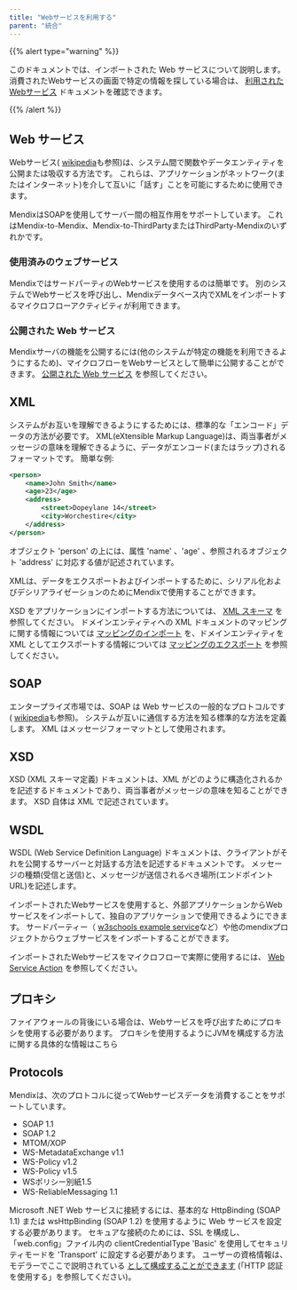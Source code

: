 ```yaml
---
title: "Webサービスを利用する"
parent: "統合"
---
```


{{% alert type="warning" %}}

このドキュメントでは、インポートされた Web サービスについて説明します。 消費されたWebサービスの画面で特定の情報を探している場合は、 [利用されたWebサービス](consumed-web-service) ドキュメントを確認できます。

{{% /alert %}}

## Web サービス

Webサービス( [wikipedia](http://en.wikipedia.org/wiki/Web_service)も参照)は、システム間で関数やデータエンティティを公開または吸収する方法です。 これらは、アプリケーションがネットワーク(またはインターネット)を介して互いに「話す」ことを可能にするために使用できます。

MendixはSOAPを使用してサーバー間の相互作用をサポートしています。 これはMendix-to-Mendix、Mendix-to-ThirdPartyまたはThirdParty-Mendixのいずれかです。

### 使用済みのウェブサービス

MendixではサードパーティのWebサービスを使用するのは簡単です。 別のシステムでWebサービスを呼び出し、Mendixデータベース内でXMLをインポートするマイクロフローアクティビティが利用できます。

### 公開された Web サービス

Mendixサーバの機能を公開するには(他のシステムが特定の機能を利用できるようにするため)、マイクロフローをWebサービスとして簡単に公開することができます。 [公開された Web サービス](published-web-services) を参照してください。

## XML

システムがお互いを理解できるようにするためには、標準的な「エンコード」データの方法が必要です。 XML(eXtensible Markup Language)は、両当事者がメッセージの意味を理解できるように、データがエンコード(またはラップ)されるフォーマットです。 簡単な例:

```xml
<person>
    <name>John Smith</name>
    <age>23</age>
    <address>
        <street>Dopeylane 14</street>
        <city>Worchestire</city>
    </address>
</person>
```

オブジェクト 'person' の上には、属性 'name' 、'age' 、参照されるオブジェクト 'address' に対応する値が記述されています。

XMLは、データをエクスポートおよびインポートするために、シリアル化およびデシリアライゼーションのためにMendixで使用することができます。

XSD をアプリケーションにインポートする方法については、 [XML スキーマ](xml-schemas) を参照してください。 ドメインエンティティへの XML ドキュメントのマッピングに関する情報については  [マッピングのインポート](import-mappings) を、ドメインエンティティを XML としてエクスポートする情報については [マッピングのエクスポート](export-mappings) を参照してください。

## SOAP

エンタープライズ市場では、SOAP は Web サービスの一般的なプロトコルです ( [wikipedia](http://en.wikipedia.org/wiki/SOAP_(protocol))も参照)。 システムが互いに通信する方法を知る標準的な方法を定義します。 XML はメッセージフォーマットとして使用されます。

## XSD

XSD (XML スキーマ定義) ドキュメントは、XML がどのように構造化されるかを記述するドキュメントであり、両当事者がメッセージの意味を知ることができます。 XSD 自体は XML で記述されています。

## WSDL

WSDL (Web Service Definition Language) ドキュメントは、クライアントがそれを公開するサーバーと対話する方法を記述するドキュメントです。 メッセージの種類(受信と送信)と、メッセージが送信されるべき場所(エンドポイント URL)を記述します。

インポートされたWebサービスを使用すると、外部アプリケーションからWebサービスをインポートして、独自のアプリケーションで使用できるようにできます。 サードパーティー（ [w3schools example service](http://www.w3schools.com/xml/tempconvert.asmx?WSDL)など）や他のmendixプロジェクトからウェブサービスをインポートすることができます。

インポートされたWebサービスをマイクロフローで実際に使用するには、 [Web Service Action](call-web-service-action) を参照してください。

## プロキシ

ファイアウォールの背後にいる場合は、Webサービスを呼び出すためにプロキシを使用する必要があります。 プロキシを使用するようにJVMを構成する方法に関する具体的な情報はこちら [](using-a-proxy-to-call-a-webservice)

## Protocols

Mendixは、次のプロトコルに従ってWebサービスデータを消費することをサポートしています。

*   SOAP 1.1
*   SOAP 1.2
*   MTOM/XOP
*   WS-MetadataExchange v1.1
*   WS-Policy v1.2
*   WS-Policy v1.5
*   WSポリシー別紙1.5
*   WS-ReliableMessaging 1.1

Microsoft .NET Web サービスに接続するには、基本的な HttpBinding (SOAP 1.1) または wsHttpBinding (SOAP 1.2) を使用するように Web サービスを設定する必要があります。 セキュアな接続のためには、SSL を構成し、「web.config」ファイル内の clientCredentialType 'Basic' を使用してセキュリティモードを 'Transport' に設定する必要があります。 ユーザーの資格情報は、モデラーでここで説明されている [として構成することができます](call-web-service-action) (「HTTP 認証を使用する」を参照してください)。
